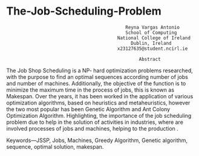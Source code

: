 # The-Job-Scheduling-Problem

                                                Reyna Vargas Antonio
                                                School of Computing
                                             National College of Ireland
                                                  Dublin, Ireland 
                                             x23127635@student.ncirl.ie

                                                     Abstract
The Job Shop Scheduling is a NP- hard optimization problems researched, with the purpose to find an optimal sequences according number of jobs and number of machines. Additionally,  the objective of the function is to minimize the maximum time in the process of  jobs, this is known as Makespan. Over the years, it has been worked in the application of various optimization algorithms,  based on heuristics and metaheuristics, however the two most popular has been Genetic Algorithm and Ant Colony Optimization Algorithm. Highlighting, the importance of the job scheduling problem due to help in the solution of activities in industries, where are involved processes of jobs and machines, helping to the production .

Keywords—JSSP,  Jobs, Machines, Greedy Algorithm, Genetic algorithm, sequence, optimal solution, makespan.                                
